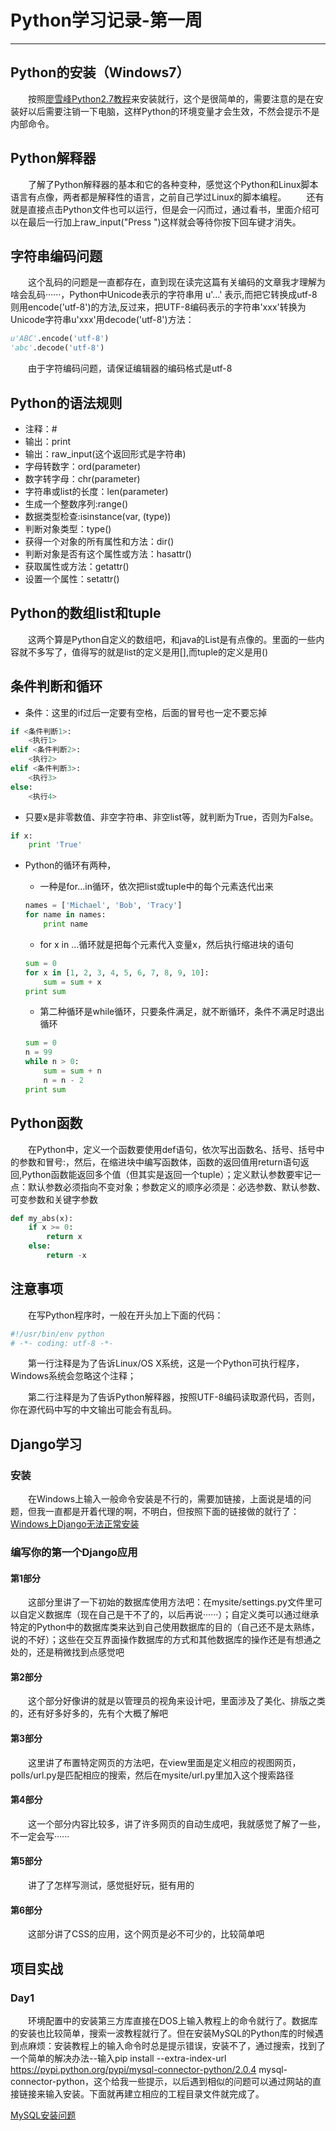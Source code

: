 # Python学习记录-第一周
****
## Python的安装（Windows7）
&ensp;&ensp;&ensp;&ensp;按照[廖雪峰Python2.7教程](http://www.liaoxuefeng.com/wiki/001374738125095c955c1e6d8bb493182103fac9270762a000)来安装就行，这个是很简单的，需要注意的是在安装好以后需要注销一下电脑，这样Python的环境变量才会生效，不然会提示不是内部命令。

## Python解释器
&ensp;&ensp;&ensp;&ensp;了解了Python解释器的基本和它的各种变种，感觉这个Python和Linux脚本语言有点像，两者都是解释性的语言，之前自己学过Linux的脚本编程。
&ensp;&ensp;&ensp;&ensp;还有就是直接点击Python文件也可以运行，但是会一闪而过，通过看书，里面介绍可以在最后一行加上raw_input("Press <enter>")这样就会等待你按下回车键才消失。

## 字符串编码问题
&ensp;&ensp;&ensp;&ensp;这个乱码的问题是一直都存在，直到现在读完这篇有关编码的文章我才理解为啥会乱码······，Python中Unicode表示的字符串用 u'...' 表示,而把它转换成utf-8则用encode('utf-8')的方法,反过来，把UTF-8编码表示的字符串'xxx'转换为Unicode字符串u'xxx'用decode('utf-8')方法：
```python
u'ABC'.encode('utf-8')
'abc'.decode('utf-8')
```

&ensp;&ensp;&ensp;&ensp;由于字符编码问题，请保证编辑器的编码格式是utf-8

## Python的语法规则
- 注释：#
- 输出：print
- 输出：raw_input(这个返回形式是字符串)
- 字母转数字：ord(parameter)
- 数字转字母：chr(parameter)
- 字符串或list的长度：len(parameter)
- 生成一个整数序列:range()
- 数据类型检查:isinstance(var, (type))
- 判断对象类型：type()
- 获得一个对象的所有属性和方法：dir()
- 判断对象是否有这个属性或方法：hasattr()
- 获取属性或方法：getattr()
- 设置一个属性：setattr()

## Python的数组list和tuple
&ensp;&ensp;&ensp;&ensp;这两个算是Python自定义的数组吧，和java的List是有点像的。里面的一些内容就不多写了，值得写的就是list的定义是用[],而tuple的定义是用()

## 条件判断和循环
- 条件：这里的if过后一定要有空格，后面的冒号也一定不要忘掉
```python
if <条件判断1>:
    <执行1>
elif <条件判断2>:
    <执行2>
elif <条件判断3>:
    <执行3>
else:
    <执行4>
```

- 只要x是非零数值、非空字符串、非空list等，就判断为True，否则为False。
```python
if x:
    print 'True'
```

- Python的循环有两种，
    - 一种是for...in循环，依次把list或tuple中的每个元素迭代出来
    ```python
    names = ['Michael', 'Bob', 'Tracy']
    for name in names:
        print name
    ```

    - for x in ...循环就是把每个元素代入变量x，然后执行缩进块的语句
    ```python
    sum = 0
    for x in [1, 2, 3, 4, 5, 6, 7, 8, 9, 10]:
        sum = sum + x
    print sum
    ```

    - 第二种循环是while循环，只要条件满足，就不断循环，条件不满足时退出循环
    ```python
    sum = 0
    n = 99
    while n > 0:
        sum = sum + n
        n = n - 2
    print sum
    ```

## Python函数
&ensp;&ensp;&ensp;&ensp;在Python中，定义一个函数要使用def语句，依次写出函数名、括号、括号中的参数和冒号:，然后，在缩进块中编写函数体，函数的返回值用return语句返回,Python函数能返回多个值（但其实是返回一个tuple）；定义默认参数要牢记一点：默认参数必须指向不变对象；参数定义的顺序必须是：必选参数、默认参数、可变参数和关键字参数
```python
def my_abs(x):
    if x >= 0:
        return x
    else:
        return -x
```

## 注意事项
&ensp;&ensp;&ensp;&ensp;在写Python程序时，一般在开头加上下面的代码：
```python
#!/usr/bin/env python
# -*- coding: utf-8 -*-
```
&ensp;&ensp;&ensp;&ensp;第一行注释是为了告诉Linux/OS X系统，这是一个Python可执行程序，Windows系统会忽略这个注释；

&ensp;&ensp;&ensp;&ensp;第二行注释是为了告诉Python解释器，按照UTF-8编码读取源代码，否则，你在源代码中写的中文输出可能会有乱码。

## Django学习
### 安装
&ensp;&ensp;&ensp;&ensp;在Windows上输入一般命令安装是不行的，需要加链接，上面说是墙的问题，但我一直都是开着代理的啊，不明白，但按照下面的链接做的就行了：[Windows上Django无法正常安装](http://m.blog.csdn.net/article/details?id=48793101)

### 编写你的第一个Django应用
#### 第1部分
&ensp;&ensp;&ensp;&ensp;这部分里讲了一下初始的数据库使用方法吧：在mysite/settings.py文件里可以自定义数据库（现在自己是干不了的，以后再说······）；自定义类可以通过继承特定的Python中的数据库类来达到自己使用数据库的目的（自己还不是太熟练，说的不好）；这些在交互界面操作数据库的方式和其他数据库的操作还是有想通之处的，还是稍微找到点感觉吧

#### 第2部分
&ensp;&ensp;&ensp;&ensp;这个部分好像讲的就是以管理员的视角来设计吧，里面涉及了美化、排版之类的，还有好多好多的，先有个大概了解吧

#### 第3部分
&ensp;&ensp;&ensp;&ensp;这里讲了布置特定网页的方法吧，在view里面是定义相应的视图网页，polls/url.py是匹配相应的搜索，然后在mysite/url.py里加入这个搜索路径

#### 第4部分
&ensp;&ensp;&ensp;&ensp;这一个部分内容比较多，讲了许多网页的自动生成吧，我就感觉了解了一些，不一定会写······

#### 第5部分
&ensp;&ensp;&ensp;&ensp;讲了了怎样写测试，感觉挺好玩，挺有用的

#### 第6部分
&ensp;&ensp;&ensp;&ensp;这部分讲了CSS的应用，这个网页是必不可少的，比较简单吧

## 项目实战
### Day1
&ensp;&ensp;&ensp;&ensp;环境配置中的安装第三方库直接在DOS上输入教程上的命令就行了。数据库的安装也比较简单，搜索一波教程就行了。但在安装MySQL的Python库的时候遇到点麻烦：安装教程上的输入命令时总是提示错误，安装不了，通过搜索，找到了一个简单的解决办法--输入pip install --extra-index-url https://pypi.python.org/pypi/mysql-connector-python/2.0.4 mysql-connector-python，这个给我一些提示，以后遇到相似的问题可以通过网站的直接链接来输入安装。下面就再建立相应的工程目录文件就完成了。

[MySQL安装问题](http://stackoverflow.com/questions/27394426/python-pip-install-mysql-connector-python-2-0-1-fails)



